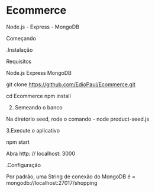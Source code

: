 # Ecommerce
Node.js - Express - MongoDB 

Começando

.Instalação

Requisitos

Node.js 
Express
MongoDB


git clone https://github.com/EdioPaul/Ecommerce.git


cd Ecommerce
npm install


2. Semeando o banco


Na diretorio seed, rode o comando - node product-seed.js


3.Execute o aplicativo


npm start



Abra http: // localhost: 3000



.Configuração

Por padrão, uma String de conexão do MongoDB é = mongodb://localhost:27017/shopping
